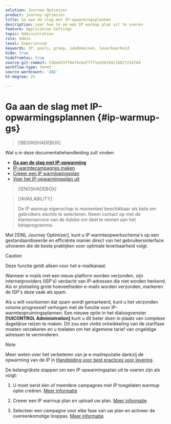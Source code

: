 ```yaml
---
solution: Journey Optimizer
product: journey optimizer
title: Ga aan de slag met IP-opwarmingsplannen
description: Leer hoe te om een IP warmup plan uit te voeren
feature: Application Settings
topic: Administration
role: Admin
level: Experienced
keywords: IP, pools, groep, subdomeinen, leverbaarheid
hide: true
hidefromtoc: true
source-git-commit: 53be033ff0474cbafff71ed36194c18627234fd4
workflow-type: tm+mt
source-wordcount: '282'
ht-degree: 2%

---
```


# Ga aan de slag met IP-opwarmingsplannen {#ip-warmup-gs}

<!--
>[!CONTEXTUALHELP]
>id="ajo_admin_ip_warmup_plan"
>title="Define your IP warmup plan"
>abstract="You can perform IP warmup workflows directly from the Journey Optimizer interface in a standardized and efficient way that follows the best practices for optimal deliverability."
-->

>[!BEGINSHADEBOX]

Wat u in deze documentatiehandleiding zult vinden:

* **[Ga aan de slag met IP-opwarming](ip-warmup-gs.md)**
* [IP-warmtecampagnes maken](ip-warmup-campaign.md)
* [Creeer een IP warmlopingsplan](ip-warmup-plan.md)
* [Voer het IP-opwarmingsplan uit](ip-warmup-running.md)

>[!ENDSHADEBOX]

>[!AVAILABILITY]
>
>De IP warmup eigenschap is momenteel beschikbaar als bèta om gebruikers slechts te selecteren. Neem contact op met de klantenservice van de Adobe om deel te nemen aan het bètaprogramma.

Met [!DNL Journey Optimizer], kunt u IP warmteopwerkschema&#39;s op een gestandaardiseerde en efficiënte manier direct van het gebruikersinterface uitvoeren die de beste praktijken voor optimale leverbaarheid volgt.

>[!CAUTION]
>
>Deze functie geldt alleen voor het e-mailkanaal.

Wanneer e-mails met een nieuw platform worden verzonden, zijn internetproviders (ISP&#39;s) verdacht van IP-adressen die niet worden herkend. Als er plotseling grote hoeveelheden e-mails worden verzonden, markeren de ISP&#39;s deze vaak als spam.

Als u wilt voorkomen dat spam wordt gemarkeerd, kunt u het verzonden volume progressief verhogen met de functie voor IP-warmteopruimingsplannen. Een nieuwe optie in het dialoogvenster **[!UICONTROL Administration]** kunt u dit beter doen in plaats van complexe dagelijkse reizen te maken. Dit zou een vlotte ontwikkeling van de startfase moeten verzekeren en u toelaten om het algemene tarief van ongeldige adressen te verminderen.

>[!NOTE]
>
>Meer weten over het verbeteren van je e-mailreputatie dankzij de opwarming van de IP in [Handleiding voor best practices voor levering](https://experienceleague.adobe.com/docs/deliverability-learn/deliverability-best-practice-guide/additional-resources/generic-resources/increase-reputation-with-ip-warming.html).

<!--
Benefits

* Standardization on Campaign which will be easy for practitioners too > why?

* No more pain of creating queries, audiences and testing those as system will create the audiences. 

* Ease of excluding domains and changing the plan with help of simple toggles to exclude OR by editing numbers inline or create new phases or reupload plan if drastic change. No more pain of editing audience definitions, journey conditions

* There is an expectation that with this, it will ease around 30% of effort and will be much better experience for consultant/partner/practitioner - right from planning to execution to reporting
-->

De belangrijkste stappen om een IP opwarmingsplan uit te voeren zijn als volgt:

1. U moet eerst één of meerdere campagnes met IP toegelaten warmup optie creëren. [Meer informatie](ip-warmup-campaign.md) <!--this is usually done by a marketer persona??)-->

1. Creeer een IP warmup plan en upload uw plan. [Meer informatie](ip-warmup-plan.md) <!--this is usually done by a deliverability consultant??-->

1. Selecteer een campagne voor elke fase van uw plan en activeer de overeenkomstige looppas. [Meer informatie](ip-warmup-running.md)
